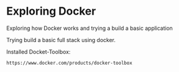 # Exploring Docker
Exploring how Docker works and trying a build a basic application

Trying build a basic full stack using docker.

Installed Docket-Toolbox:

`https://www.docker.com/products/docker-toolbox`


